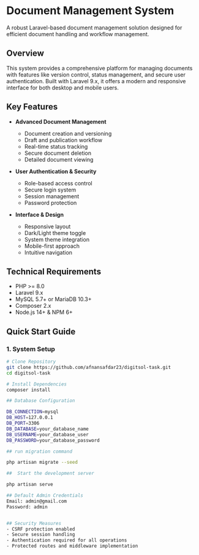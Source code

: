 # Document Management System

A robust Laravel-based document management solution designed for efficient document handling and workflow management.

## Overview

This system provides a comprehensive platform for managing documents with features like version control, status management, and secure user authentication. Built with Laravel 9.x, it offers a modern and responsive interface for both desktop and mobile users.

## Key Features

- **Advanced Document Management**
  - Document creation and versioning
  - Draft and publication workflow
  - Real-time status tracking
  - Secure document deletion
  - Detailed document viewing

- **User Authentication & Security**
  - Role-based access control
  - Secure login system
  - Session management
  - Password protection

- **Interface & Design**
  - Responsive layout
  - Dark/Light theme toggle
  - System theme integration
  - Mobile-first approach
  - Intuitive navigation

## Technical Requirements

- PHP >= 8.0
- Laravel 9.x
- MySQL 5.7+ or MariaDB 10.3+
- Composer 2.x
- Node.js 14+ & NPM 6+

## Quick Start Guide

### 1. System Setup

```bash
# Clone Repository
git clone https://github.com/afnansafdar23/digitsol-task.git
cd digitsol-task

# Install Dependencies
composer install

## Database Configuration

DB_CONNECTION=mysql
DB_HOST=127.0.0.1
DB_PORT=3306
DB_DATABASE=your_database_name
DB_USERNAME=your_database_user
DB_PASSWORD=your_database_password

## run migration command

php artisan migrate --seed

##  Start the development server

php artisan serve

## Default Admin Credentials
Email: admin@gmail.com
Password: admin


## Security Measures
- CSRF protection enabled
- Secure session handling
- Authentication required for all operations
- Protected routes and middleware implementation
